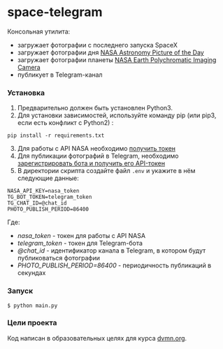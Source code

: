 # space-telegram
 
Консольная утилита:
- загружает фотографии с последнего запуска SpaceX
- загружает фотографии дня [NASA Astronomy Picture of the Day](https://apod.nasa.gov/apod/astropix.html)
- загружает фотографии планеты [NASA Earth Polychromatic Imaging Camera](https://epic.gsfc.nasa.gov/)
- публикует в Telegram-канал

### Установка
1. Предварительно должен быть установлен Python3.
2. Для установки зависимостей, используйте команду pip (или pip3, если есть конфликт с Python2) :
```
pip install -r requirements.txt
```
3. Для работы с API NASA необходимо [получить токен](https://api.nasa.gov/)
4. Для публикации фотографий в Telegram, необходимо [зарегистрировать бота и получить его API-токен](https://telegram.me/BotFather)
5. В директории скрипта создайте файл `.env` и укажите в нём следующие данные:
```
NASA_API_KEY=nasa_token
TG_BOT_TOKEN=telegram_token
TG_CHAT_ID=@chat_id
PHOTO_PUBLISH_PERIOD=86400
```
Где:
- *nasa_token* - токен для работы с API NASA
- *telegram_token* - токен для Telegram-бота
- *@chat_id* - идентификатор канала в Telegram, в котором будут публиковаться фотографии
- *PHOTO_PUBLISH_PERIOD=86400* - периодичность публикаций в секундах


### Запуск
```
$ python main.py
```

### Цели проекта

Код написан в образовательных целях для курса [dvmn.org](https://dvmn.org/).